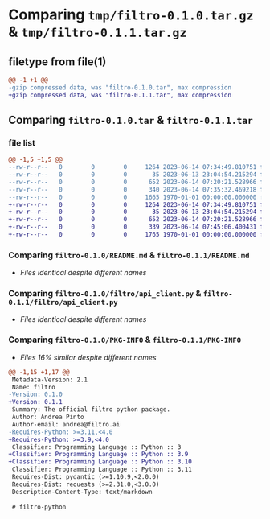 # Comparing `tmp/filtro-0.1.0.tar.gz` & `tmp/filtro-0.1.1.tar.gz`

## filetype from file(1)

```diff
@@ -1 +1 @@
-gzip compressed data, was "filtro-0.1.0.tar", max compression
+gzip compressed data, was "filtro-0.1.1.tar", max compression
```

## Comparing `filtro-0.1.0.tar` & `filtro-0.1.1.tar`

### file list

```diff
@@ -1,5 +1,5 @@
--rw-r--r--   0        0        0     1264 2023-06-14 07:34:49.810751 filtro-0.1.0/README.md
--rw-r--r--   0        0        0       35 2023-06-13 23:04:54.215294 filtro-0.1.0/filtro/__init__.py
--rw-r--r--   0        0        0      652 2023-06-14 07:20:21.528966 filtro-0.1.0/filtro/api_client.py
--rw-r--r--   0        0        0      340 2023-06-14 07:35:32.469218 filtro-0.1.0/pyproject.toml
--rw-r--r--   0        0        0     1665 1970-01-01 00:00:00.000000 filtro-0.1.0/PKG-INFO
+-rw-r--r--   0        0        0     1264 2023-06-14 07:34:49.810751 filtro-0.1.1/README.md
+-rw-r--r--   0        0        0       35 2023-06-13 23:04:54.215294 filtro-0.1.1/filtro/__init__.py
+-rw-r--r--   0        0        0      652 2023-06-14 07:20:21.528966 filtro-0.1.1/filtro/api_client.py
+-rw-r--r--   0        0        0      339 2023-06-14 07:45:06.400431 filtro-0.1.1/pyproject.toml
+-rw-r--r--   0        0        0     1765 1970-01-01 00:00:00.000000 filtro-0.1.1/PKG-INFO
```

### Comparing `filtro-0.1.0/README.md` & `filtro-0.1.1/README.md`

 * *Files identical despite different names*

### Comparing `filtro-0.1.0/filtro/api_client.py` & `filtro-0.1.1/filtro/api_client.py`

 * *Files identical despite different names*

### Comparing `filtro-0.1.0/PKG-INFO` & `filtro-0.1.1/PKG-INFO`

 * *Files 16% similar despite different names*

```diff
@@ -1,15 +1,17 @@
 Metadata-Version: 2.1
 Name: filtro
-Version: 0.1.0
+Version: 0.1.1
 Summary: The official filtro python package.
 Author: Andrea Pinto
 Author-email: andrea@filtro.ai
-Requires-Python: >=3.11,<4.0
+Requires-Python: >=3.9,<4.0
 Classifier: Programming Language :: Python :: 3
+Classifier: Programming Language :: Python :: 3.9
+Classifier: Programming Language :: Python :: 3.10
 Classifier: Programming Language :: Python :: 3.11
 Requires-Dist: pydantic (>=1.10.9,<2.0.0)
 Requires-Dist: requests (>=2.31.0,<3.0.0)
 Description-Content-Type: text/markdown
 
 # filtro-python
```

